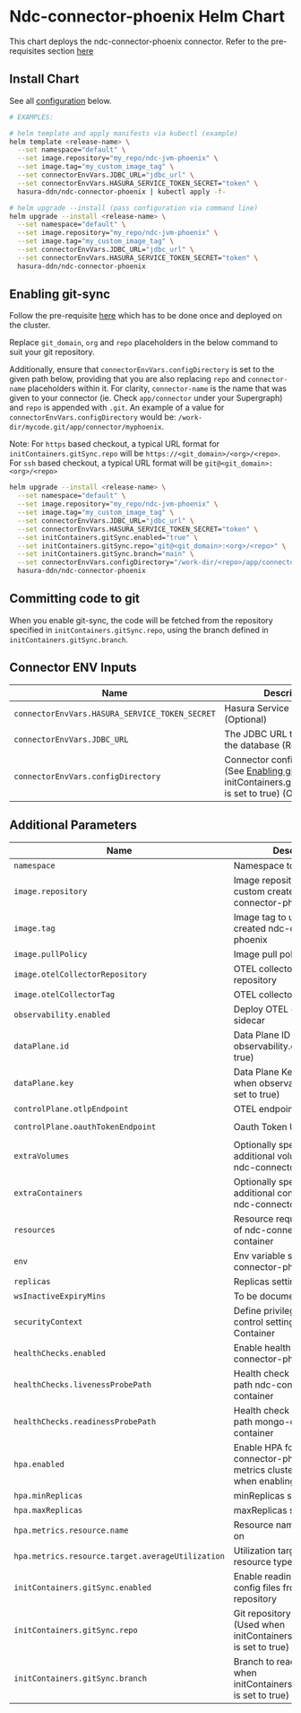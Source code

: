 # Ndc-connector-phoenix Helm Chart

This chart deploys the ndc-connector-phoenix connector. Refer to the pre-requisites section [here](../../README.md#get-started)

## Install Chart

See all [configuration](#parameters) below.

```bash
# EXAMPLES:

# helm template and apply manifests via kubectl (example)
helm template <release-name> \
  --set namespace="default" \
  --set image.repository="my_repo/ndc-jvm-phoenix" \
  --set image.tag="my_custom_image_tag" \
  --set connectorEnvVars.JDBC_URL="jdbc_url" \
  --set connectorEnvVars.HASURA_SERVICE_TOKEN_SECRET="token" \
  hasura-ddn/ndc-connector-phoenix | kubectl apply -f-

# helm upgrade --install (pass configuration via command line)
helm upgrade --install <release-name> \
  --set namespace="default" \
  --set image.repository="my_repo/ndc-jvm-phoenix" \
  --set image.tag="my_custom_image_tag" \
  --set connectorEnvVars.JDBC_URL="jdbc_url" \
  --set connectorEnvVars.HASURA_SERVICE_TOKEN_SECRET="token" \
  hasura-ddn/ndc-connector-phoenix
```

## Enabling git-sync

Follow the pre-requisite [here](../../README.md#using-git-for-metadata-files) which has to be done once and deployed on the cluster.

Replace `git_domain`, `org` and `repo` placeholders in the below command to suit your git repository.

Additionally, ensure that `connectorEnvVars.configDirectory` is set to the given path below, providing that you are also replacing `repo` and `connector-name` placeholders within it.  For clarity, `connector-name` is the name that was given to your connector (ie. Check `app/connector` under your Supergraph) and `repo` is appended with `.git`.  An example of a value for `connectorEnvVars.configDirectory` would be: `/work-dir/mycode.git/app/connector/myphoenix`.

Note: For `https` based checkout, a typical URL format for `initContainers.gitSync.repo` will be `https://<git_domain>/<org>/<repo>`.  For `ssh` based checkout, a typical URL format will be `git@<git_domain>:<org>/<repo>`

```bash
helm upgrade --install <release-name> \
  --set namespace="default" \
  --set image.repository="my_repo/ndc-jvm-phoenix" \
  --set image.tag="my_custom_image_tag" \
  --set connectorEnvVars.JDBC_URL="jdbc_url" \
  --set connectorEnvVars.HASURA_SERVICE_TOKEN_SECRET="token" \
  --set initContainers.gitSync.enabled="true" \
  --set initContainers.gitSync.repo="git@<git_domain>:<org>/<repo>" \
  --set initContainers.gitSync.branch="main" \
  --set connectorEnvVars.configDirectory="/work-dir/<repo>/app/connector/<connector-name>" \
  hasura-ddn/ndc-connector-phoenix
```

## Committing code to git

When you enable git-sync, the code will be fetched from the repository specified in `initContainers.gitSync.repo`, using the branch defined in `initContainers.gitSync.branch`.

## Connector ENV Inputs

| Name                                              | Description                                                                                                | Value                           |
| ------------------------------------------------- | ---------------------------------------------------------------------------------------------------------- | ------------------------------- |
| `connectorEnvVars.HASURA_SERVICE_TOKEN_SECRET`    | Hasura Service Token Secret (Optional)                                                                     | `""`                                 |
| `connectorEnvVars.JDBC_URL`                       | The JDBC URL to connect to the database (Required)                                                                         | `""`                                 |
| `connectorEnvVars.configDirectory`                | Connector config directory (See [Enabling git-sync](README.md#enabling-git-sync) when initContainers.gitSync.enabled is set to true) (Optional) | `""`                   |

## Additional Parameters

| Name                                              | Description                                                                                                | Value                               |
| ------------------------------------------------- | ---------------------------------------------------------------------------------------------------------- | ------------------------------------|
| `namespace`                                       | Namespace to deploy to                                                                                     | `"default"`                     |
| `image.repository`                                | Image repository containing custom created ndc-connector-phoenix                                                    | `""`                                |
| `image.tag`                                       | Image tag to use for custom created ndc-connector-phoenix                                                           | `""`                                |
| `image.pullPolicy`                                | Image pull policy                                                                                          | `Always`                            |
| `image.otelCollectorRepository`                   | OTEL collector image repository                                                                            | `otel/opentelemetry-collector`      |
| `image.otelCollectorTag`                          | OTEL collector image tag                                                                                   | `0.104.0`                           |
| `observability.enabled`                           | Deploy OTEL collector as sidecar                                                                           | `true`                          |
| `dataPlane.id`                                    | Data Plane ID (Required when observability.enabled is set to true)                                         | `""`                         |
| `dataPlane.key`                                   | Data Plane Key (Required when observability.enabled is set to true)                                        | `""`                         |
| `controlPlane.otlpEndpoint`                       | OTEL endpoint under Hasura                                                                                 | `"https://gateway.otlp.hasura.io:443"`                         |
| `controlPlane.oauthTokenEndpoint`                 | Oauth Token URL                                                                                            | `"https://ddn-oauth.pro.hasura.io/oauth2/token"`                         |
| `extraVolumes`                                    | Optionally specify extra list of additional volumes for the ndc-connector-phoenix pod                                | `[]`                                |
| `extraContainers`                                 | Optionally specify extra list of additional containers for the ndc-connector-phoenix pod                             | `[]`                                |
| `resources`                                       | Resource requests and limits of ndc-connector-phoenix container                                                      | `{}`                                |
| `env`                                             | Env variable section for ndc-connector-phoenix                                                                      | `[]`                                |
| `replicas`                                        | Replicas setting for pod                                                                                   | `1`                                 |
| `wsInactiveExpiryMins`                            | To be documented                                                                                           | `1`                                 |
| `securityContext`                                 | Define privilege and access control settings for a Pod or Container                                        | `{}`                                |
| `healthChecks.enabled`                            | Enable health check for ndc-connector-phoenix container                                                              | `false`                             |
| `healthChecks.livenessProbePath`                  | Health check liveness Probe path ndc-connector-phoenix container                                                     | `"/healthz"`                        |
| `healthChecks.readinessProbePath`                 | Health check readiness Probe path mongo-connector container                                                | `"/healthz"`                        |
| `hpa.enabled`                                     | Enable HPA for ndc-connector-phoenix.  Ensure metrics cluster is configured when enabling                            | `false`                             |
| `hpa.minReplicas`                                 | minReplicas setting for HPA                                                                                | `2`                                 |
| `hpa.maxReplicas`                                 | maxReplicas setting for HPA                                                                                | `4`                                 |
| `hpa.metrics.resource.name`                       | Resource name to autoscale on                                                                              | ``                                  |
| `hpa.metrics.resource.target.averageUtilization`  | Utilization target on specific resource type                                                               | ``                                  |
| `initContainers.gitSync.enabled`                  | Enable reading connector config files from a git repository                                                | `false`                             |
| `initContainers.gitSync.repo`                     | Git repository to read from (Used when initContainers.gitSync.enabled is set to true)                      | `git@github.com:<org>/<repo>`       |
| `initContainers.gitSync.branch`                   | Branch to read from (Used when initContainers.gitSync.enabled is set to true)                              | `main`                              |